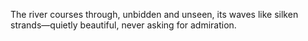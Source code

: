 The river courses through, unbidden and unseen, its waves like silken strands—quietly beautiful, never asking for admiration.
